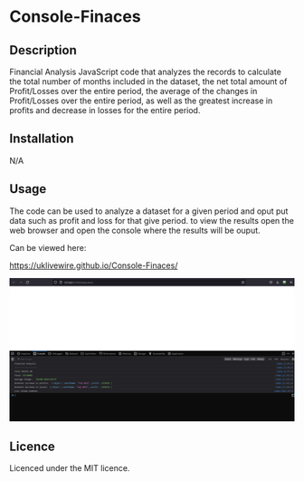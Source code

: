 # Console-Finaces

## Description 

Financial Analysis JavaScript code that analyzes the records to calculate the total number of months included in the dataset, the net total amount of Profit/Losses over the entire period, the average of the changes in Profit/Losses over the entire period, as well as the greatest increase in profits and decrease in losses for the entire period.

## Installation

N/A

## Usage

The code can be used to analyze a dataset for a given period and oput put data such as profit and loss for that give period. to view the results open the web browser and open the console where the results will be ouput.


Can be viewed here:

https://uklivewire.github.io/Console-Finaces/

![Screenshot of console](./images/financial-console-screenshiot.png)

## Licence

Licenced under the MIT licence.
